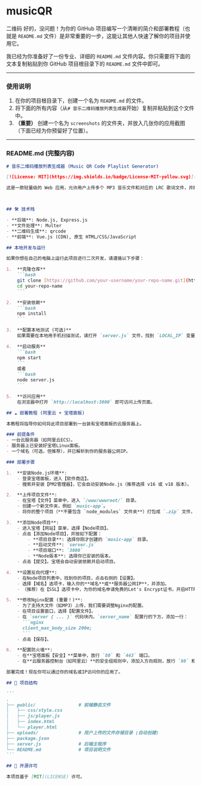 # musicQR
二维码
好的，没问题！为你的 GitHub 项目编写一个清晰的简介和部署教程（也就是 `README.md` 文件）是非常重要的一步，这能让其他人快速了解你的项目并使用它。

我已经为你准备好了一份专业、详细的 `README.md` 文件内容。你只需要将下面的文本复制粘贴到你 GitHub 项目根目录下的 `README.md` 文件中即可。

-----

### **使用说明**

1.  在你的项目根目录下，创建一个名为 `README.md` 的文件。
2.  将下面的所有内容（从`# 音乐二维码播放列表生成器`开始）复制并粘贴到这个文件中。
3.  **（重要）** 创建一个名为 `screenshots` 的文件夹，并放入几张你的应用截图（下面已经为你预留好了位置）。

-----

### **README.md (完整内容)**

````markdown
# 音乐二维码播放列表生成器 (Music QR Code Playlist Generator)

[![License: MIT](https://img.shields.io/badge/License-MIT-yellow.svg)](https://opensource.org/licenses/MIT)

这是一款轻量级的 Web 应用，允许用户上传多个 MP3 音乐文件和对应的 LRC 歌词文件，并即时生成一个指向在线播放列表的二维码。任何人通过手机扫描该二维码，即可在无需安装任何App的情况下，访问一个移动端优化的播放页面，享受带歌词同步的音乐播放体验。



## 🛠️ 技术栈

- **后端**: Node.js, Express.js
- **文件处理**: Multer
- **二维码生成**: qrcode
- **前端**: Vue.js (CDN), 原生 HTML/CSS/JavaScript

## 本地开发与运行

如果你想在自己的电脑上运行此项目进行二次开发，请遵循以下步骤：

1.  **克隆仓库**
    ```bash
    git clone [https://github.com/your-username/your-repo-name.git](https://github.com/your-username/your-repo-name.git)
    cd your-repo-name
    ```

2.  **安装依赖**
    ```bash
    npm install
    ```

3.  **配置本地测试 (可选)**
    如果需要在本地用手机扫描测试，请打开 `server.js` 文件，找到 `LOCAL_IP` 变量，并将其值修改为你电脑的局域网IP地址。同时，确保服务监听在 `0.0.0.0` 上。

4.  **启动服务**
    ```bash
    npm start
    ```
    或者
    ```bash
    node server.js
    ```

5.  **访问应用**
    在浏览器中打开 `http://localhost:3000` 即可访问上传页面。

## ☁️ 部署教程 (阿里云 + 宝塔面板)

本教程将指导你如何将此项目部署到一台装有宝塔面板的云服务器上。

### 前提条件
- 一台云服务器（如阿里云ECS）。
- 服务器上已安装好宝塔Linux面板。
- 一个域名（可选，但推荐），并已解析到你的服务器公网IP。

### 部署步骤

1.  **安装Node.js环境**:
    - 登录宝塔面板，进入【软件商店】。
    - 搜索并安装【PM2管理器】，它会自动安装Node.js（推荐选择 v16 或 v18 版本）。

2.  **上传项目文件**:
    - 在宝塔【文件】菜单中，进入 `/www/wwwroot/` 目录。
    - 创建一个新文件夹，例如 `music-app`。
    - 将你的整个项目（**不要包含 `node_modules` 文件夹**）打包成 `.zip` 文件，上传到 `music-app` 文件夹并解压。

3.  **添加Node项目**:
    - 进入宝塔【网站】菜单，选择【Node项目】。
    - 点击【添加Node项目】，并按如下配置：
        - **项目目录**: 选择你刚才创建的 `music-app` 目录。
        - **启动文件**: `server.js`
        - **项目端口**: `3000`
        - **Node版本**: 选择你已安装的版本。
    - 点击【提交】。宝塔会自动安装依赖并启动项目。

4.  **设置反向代理**:
    - 在Node项目列表中，找到你的项目，点击右侧的【设置】。
    - 选择【域名】选项卡，输入你的**域名**或**服务器公网IP**，并添加。
    - （推荐）在【SSL】选项卡中，为你的域名申请免费的Let's Encrypt证书，开启HTTPS访问。

5.  **修改Nginx配置 (重要！)**:
    - 为了支持大文件（如MP3）上传，我们需要调整Nginx的配置。
    - 在项目设置窗口，选择【配置文件】。
    - 在 `server { ... }` 代码块内，`server_name` 配置行的下方，添加一行：
      ```nginx
      client_max_body_size 200m;
      ```
    - 点击【保存】。

6.  **配置防火墙**:
    - 在**宝塔面板【安全】**菜单中，放行 `80` 和 `443` 端口。
    - 在**云服务器控制台（如阿里云）**的安全组规则中，添加入方向规则，放行 `80` 和 `443` 端口。

部署完成！现在你可以通过你的域名或IP访问你的应用了。

## 📁 项目结构

```
.
├── public/                # 前端静态文件
│   ├── css/style.css
│   ├── js/player.js
│   ├── index.html
│   └── player.html
├── uploads/               # 用户上传的文件存储目录 (自动创建)
├── package.json
├── server.js              # 后端主程序
└── README.md              # 项目说明文件
```

## 📄 开源许可

本项目基于 [MIT](LICENSE) 许可。
````
